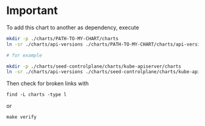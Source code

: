# Important

To add this chart to another as dependency, execute

```bash
mkdir -p ./charts/PATH-TO-MY-CHART/charts
ln -sr ./charts/api-versions ./charts/PATH-TO-MY-CHART/charts/api-versions

# for example

mkdir -p ./charts/seed-controlplane/charts/kube-apiserver/charts
ln -sr ./charts/api-versions ./charts/seed-controlplane/charts/kube-apiserver/charts/api-versions
```

Then check for broken links with

```
find -L charts -type l
```

or

```
make verify
```
